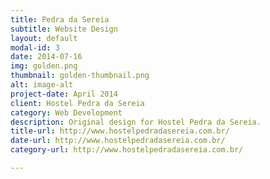 ```yaml
---
title: Pedra da Sereia
subtitle: Website Design
layout: default
modal-id: 3
date: 2014-07-16
img: golden.png
thumbnail: golden-thumbnail.png
alt: image-alt
project-date: April 2014
client: Hostel Pedra da Sereia
category: Web Development
description: Original design for Hostel Pedra da Sereia.
title-url: http://www.hostelpedradasereia.com.br/
date-url: http://www.hostelpedradasereia.com.br/
category-url: http://www.hostelpedradasereia.com.br/

---
```

